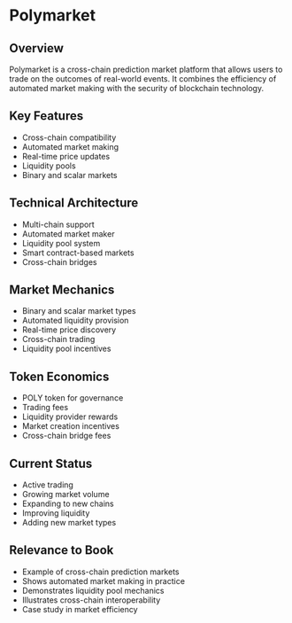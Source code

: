 # Polymarket

## Overview
Polymarket is a cross-chain prediction market platform that allows users to trade on the outcomes of real-world events. It combines the efficiency of automated market making with the security of blockchain technology.

## Key Features
- Cross-chain compatibility
- Automated market making
- Real-time price updates
- Liquidity pools
- Binary and scalar markets

## Technical Architecture
- Multi-chain support
- Automated market maker
- Liquidity pool system
- Smart contract-based markets
- Cross-chain bridges

## Market Mechanics
- Binary and scalar market types
- Automated liquidity provision
- Real-time price discovery
- Cross-chain trading
- Liquidity pool incentives

## Token Economics
- POLY token for governance
- Trading fees
- Liquidity provider rewards
- Market creation incentives
- Cross-chain bridge fees

## Current Status
- Active trading
- Growing market volume
- Expanding to new chains
- Improving liquidity
- Adding new market types

## Relevance to Book
- Example of cross-chain prediction markets
- Shows automated market making in practice
- Demonstrates liquidity pool mechanics
- Illustrates cross-chain interoperability
- Case study in market efficiency 